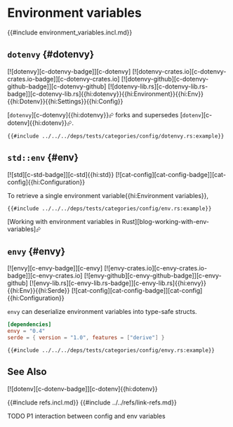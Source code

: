 # Environment variables

{{#include environment_variables.incl.md}}

## `dotenvy` {#dotenvy}

[![dotenvy][c-dotenvy-badge]][c-dotenvy] [![dotenvy-crates.io][c-dotenvy-crates.io-badge]][c-dotenvy-crates.io] [![dotenvy-github][c-dotenvy-github-badge]][c-dotenvy-github] [![dotenvy-lib.rs][c-dotenvy-lib.rs-badge]][c-dotenvy-lib.rs]{{hi:dotenvy}}{{hi:Environment}}{{hi:Env}}{{hi:Dotenv}}{{hi:Settings}}{{hi:Config}}

[`dotenvy`][c-dotenvy]{{hi:dotenvy}}⮳ forks and supersedes [`dotenv`][c-dotenv]{{hi:dotenv}}⮳.

```rust,editable
{{#include ../../../deps/tests/categories/config/dotenvy.rs:example}}
```

## `std::env` {#env}

[![std][c-std-badge]][c-std]{{hi:std}} [![cat-config][cat-config-badge]][cat-config]{{hi:Configuration}}

To retrieve a single environment variable{{hi:Environment variables}},

```rust,editable,should_panic
{{#include ../../../deps/tests/categories/config/env.rs:example}}
```

[Working with environment variables in Rust][blog-working-with-env-variables]⮳

## `envy` {#envy}

[![envy][c-envy-badge]][c-envy] [![envy-crates.io][c-envy-crates.io-badge]][c-envy-crates.io] [![envy-github][c-envy-github-badge]][c-envy-github] [![envy-lib.rs][c-envy-lib.rs-badge]][c-envy-lib.rs]{{hi:envy}}{{hi:Env}}{{hi:Serde}} [![cat-config][cat-config-badge]][cat-config]{{hi:Configuration}}

`envy` can deserialize environment variables into type-safe structs.

```toml
[dependencies]
envy = "0.4"
serde = { version = "1.0", features = ["derive"] }
```

```rust,editable,should_panic,noplayground
{{#include ../../../deps/tests/categories/config/envy.rs:example}}
```

## See Also

[![dotenv][c-dotenv-badge]][c-dotenv]{{hi:dotenv}}

{{#include refs.incl.md}}
{{#include ../../refs/link-refs.md}}

<div class="hidden">
TODO P1 interaction between config and env variables
</div>
